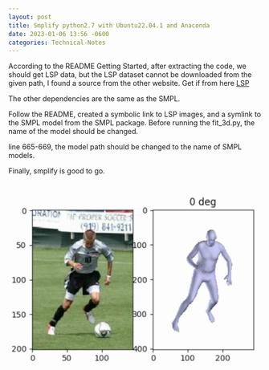```yaml
---
layout: post
title: Smplify python2.7 with Ubuntu22.04.1 and Anaconda
date: 2023-01-06 13:56 -0600
categories: Technical-Notes
---
```


According to the README Getting Started, after extracting the code, we should get LSP data, but the LSP dataset cannot be downloaded from the given path, I found a source from the other website. Get if from here [LSP](https://drive.google.com/file/d/1MhC1v-D_8UZwkuuUONCMwvKQj1r5Jf5o/view?usp=sharing)


The other dependencies are the same as the SMPL.

Follow the README, created a symbolic link to LSP images, and a symlink to the SMPL model from the SMPL package.
Before running the fit_3d.py, the name of the model should be changed.

line 665-669, the model path should be changed to the name of SMPL models.

Finally, smplify is good to go.

![Result](/assets/images/smplify_result.png)
